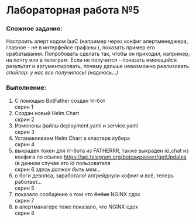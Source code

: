 <b><h1>Лабораторная работа №5</h1></b>

<b><h3>Сложное задание:</h3></b>
Настроить алерт кодом IaaC (например через конфиг алертменеджера, главное - не в интерфейсе графаны:), показать пример его срабатывания. Попробовать сделать так, чтобы он приходил, например, на почту или в телеграм. Если не получится - показать имеющийся результат и аргументировать, почему дальше невозможно реализовать. <i>спойлер: у нас все получилось! (надеюсь...)</i>

<b><h3>Выполнение:</h3></b>
<ol>
  <li>С помощью BotFather создан тг-бот</li>
  скрин 1
  <li>Создан новый Helm Chart</li>
  скрин 2
  <li>Изменены файлы deployment.yaml и service.yaml</li>
  скрин 3
  <li>Устанавливаем Helm Chart в кластере кубера</li>
  скрин 4
  <li>выкраден токен для тг-бота из FATHERRR, также выкраден id_chat из конфига по ссылке <u color=blue>https://api.telegram.org/bot<i>секреееет</i>/getUpdates</u> (в данном случае это id пользователя</li>
  скрин 6
  <i>здесь должен быть мем...</i>
  <li>о боги девопса, заработало! апгрейднули кофниг и всё, теперь работает...</li>
  скрин 5
  <li>показало сообщение о том что <s>бобик</s> NGINX сдох</li>
  скрин 7
  <li>в алертманагере тоже показало, что NGINX сдох</li>
  скрин 8

